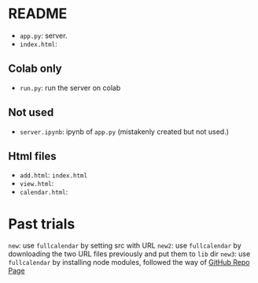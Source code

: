 # README

- `app.py`: server.
- `index.html`:

## Colab only
- `run.py`: run the server on colab

## Not used
- `server.ipynb`: ipynb of `app.py` (mistakenly created but not used.)

## Html files
- `add.html`: `index.html`
- `view.html`: 
- `calendar.html`: 


# Past trials
`new`: use `fullcalendar` by setting src with URL
`new2`: use `fullcalendar` by downloading the two URL files previously and put them to `lib` dir
`new3`: use `fullcalendar` by installing node modules, followed the way of [GitHub Repo Page](https://github.com/fullcalendar/fullcalendar)
